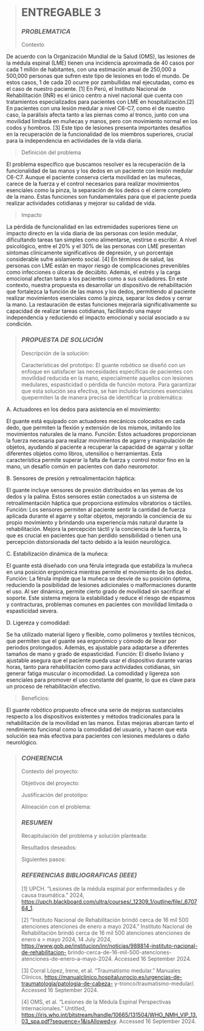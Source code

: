 > # ENTREGABLE 3
> ### *PROBLEMATICA*
> 
> Contexto

De acuerdo con la Organización Mundial de la Salud (OMS), las lesiones de la médula espinal (LME) tienen una incidencia aproximada de 40 casos por cada 1 millón de habitantes, con una estimación anual de 250,000 a 500,000 personas que sufren este tipo de lesiones en todo el mundo. De estos casos, 1 de cada 20 ocurre por zambullidas mal ejecutadas, como es el caso de nuestro paciente. [1] En Perú, el Instituto Nacional de Rehabilitación (INR) es el único centro a nivel nacional que cuenta con tratamientos especializados para pacientes con LME en hospitalización.[2]
En pacientes con una lesión medular a nivel C6-C7, como el de nuestro caso, la parálisis afecta tanto a las piernas como al tronco, junto con una movilidad limitada en muñecas y manos, pero con movimiento normal en los codos y hombros. [3] Este tipo de lesiones presenta importantes desafíos en la recuperación de la funcionalidad de los miembros superiores, crucial para la independencia en actividades de la vida diaria.

> 
> Definición del problema
>
El problema específico que buscamos resolver es la recuperación de la funcionalidad de las manos y los dedos en un paciente con lesión medular C6-C7. Aunque el paciente conserva cierta movilidad en las muñecas, carece de la fuerza y el control necesarios para realizar movimientos esenciales como la pinza, la separación de los dedos o el cierre completo de la mano. Estas funciones son fundamentales para que el paciente pueda realizar actividades cotidianas y mejorar su calidad de vida.
> 
> Impacto

 La pérdida de funcionalidad en las extremidades superiores tiene un impacto directo en la vida diaria de las personas con lesión medular, dificultando tareas tan simples como alimentarse, vestirse o escribir. A nivel psicológico, entre el 20% y el 30% de las personas con LME presentan síntomas clínicamente significativos de depresión, y un porcentaje considerable sufre aislamiento social. [4] En términos de salud, las personas con LME están en mayor riesgo de complicaciones prevenibles como infecciones o úlceras de decúbito. Además, el estrés y la carga emocional afectan tanto a los pacientes como a sus cuidadores.
En este contexto, nuestra propuesta es desarrollar un dispositivo de rehabilitación que fortalezca la función de las manos y los dedos, permitiendo al paciente realizar movimientos esenciales como la pinza, separar los dedos y cerrar la mano. La restauración de estas funciones mejoraría significativamente su capacidad de realizar tareas cotidianas, facilitando una mayor independencia y reduciendo el impacto emocional y social asociado a su condición.

> 
> ### *PROPUESTA DE SOLUCIÓN*
> 
> Descripción de la solución:
>
> Características del prototipo:
El guante robótico se diseñó con un enfoque en satisfacer las necesidades específicas de pacientes con movilidad reducida en la mano, especialmente aquellos con lesiones medulares, espasticidad o pérdida de función motora. Para garantizar que esta solución sea efectiva, se han incluido funciones esenciales quepermiten la de manera precisa de identificar la problemática:
>
A. Actuadores en los dedos para asistencia en el movimiento:

 El guante está equipado con actuadores mecánicos colocados en cada dedo, que permiten la flexión y extensión de los mismos, imitando los movimientos naturales de la mano.
Función: Estos actuadores proporcionan la fuerza necesaria para realizar movimientos de agarre y manipulación de objetos, ayudando al paciente a recuperar la capacidad de agarrar y soltar diferentes objetos como libros, utensilios o herramientas.
Esta característica permite superar la falta de fuerza y control motor fino en la mano, un desafío común en pacientes con daño neuromotor.

B. Sensores de presión y retroalimentación háptica:

El guante incluye sensores de presión distribuidos en las yemas de los dedos y la palma. Estos sensores están conectados a un sistema de retroalimentación háptica que proporciona estímulos vibratorios o táctiles.
Función: Los sensores permiten al paciente sentir la cantidad de fuerza aplicada durante el agarre y soltar objetos, mejorando la conciencia de su propio movimiento y brindando una experiencia más natural durante la rehabilitación.
Mejora la percepción táctil y la conciencia de la fuerza, lo que es crucial en pacientes que han perdido sensibilidad o tienen una percepción distorsionada del tacto debido a la lesión neurológica.

C. Estabilización dinámica de la muñeca:

El guante está diseñado con una férula integrada que estabiliza la muñeca en una posición ergonómica mientras permite el movimiento de los dedos.
Función: La férula impide que la muñeca se desvíe de su posición óptima, reduciendo la posibilidad de lesiones adicionales o malformaciones durante el uso. Al ser dinámica, permite cierto grado de movilidad sin sacrificar el soporte.
Este sistema mejora la estabilidad y reduce el riesgo de espasmos y contracturas, problemas comunes en pacientes con movilidad limitada o espasticidad severa.

D. Ligereza y comodidad:

Se ha utilizado material ligero y flexible, como polímeros y textiles técnicos, que permiten que el guante sea ergonómico y cómodo de llevar por periodos prolongados. Además, es ajustable para adaptarse a diferentes tamaños de mano y grado de espasticidad.
Función: El diseño liviano y ajustable asegura que el paciente pueda usar el dispositivo durante varias horas, tanto para rehabilitación como para actividades cotidianas, sin generar fatiga muscular o incomodidad.
 La comodidad y ligereza son esenciales para promover el uso constante del guante, lo que es clave para un proceso de rehabilitación efectivo.

> Beneficios:

El guante robótico propuesto ofrece una serie de mejoras sustanciales respecto a los dispositivos existentes y métodos tradicionales para la rehabilitación de la movilidad en las manos. Estas mejoras abarcan tanto el rendimiento funcional como la comodidad del usuario, y hacen que esta solución sea más efectiva para pacientes con lesiones medulares o daño neurológico.
>
> ### *COHERENCIA*
> 
> Contexto del proyecto:
> 
> Objetivos del proyecto:
> 
> Justificación del prototipo:
> 
> Alineación con el problema:
> 
> ### *RESUMEN*
> 
> Recapitulación del problema y solución planteada:
> 
> Resultados deseados:
> 
> Siguientes pasos:
>
> ### *REFERENCIAS BIBLIOGRAFICAS (IEEE)*
> [1] UPCH. “Lesiones de la médula espinal por enfermedades y de causa traumática.” 2024, https://upch.blackboard.com/ultra/courses/_12309_1/outline/file/_670764_1.
> 
> [2] “Instituto Nacional de Rehabilitación brindó cerca de 16 mil 500 atenciones atenciones de enero a mayo 2024.” Instituto Nacional de Rehabilitación brindó cerca
> de 16 mil 500 atenciones atenciones de enero a > mayo 2024, 14 July 2024, https://www.gob.pe/institucion/inr/noticias/988814-instituto-nacional-de-rehabilitacion-
> brindo-cerca-de-16-mil-500-atenciones-atenciones-de-enero-a-mayo-2024. Accessed 16 September 2024.
> 
> [3] Corral López, Irene, et al. “Traumatismo medular.” Manuales Clínicos, https://manualclinico.hospitaluvrocio.es/urgencias-de-traumatologia/patologia-de-cabeza-
> y-tronco/traumatismo-medular/. Accessed 16 September 2024.
> 
> [4] OMS, et al. “Lesiones de la Mèdula Espinal Perspectivas Internacionales.” Untitled, https://iris.who.int/bitstream/handle/10665/131504/WHO_NMH_VIP_13.03_spa.pdf?sequence=1&isAllowed=y.
> Accessed 16 September 2024.
>
